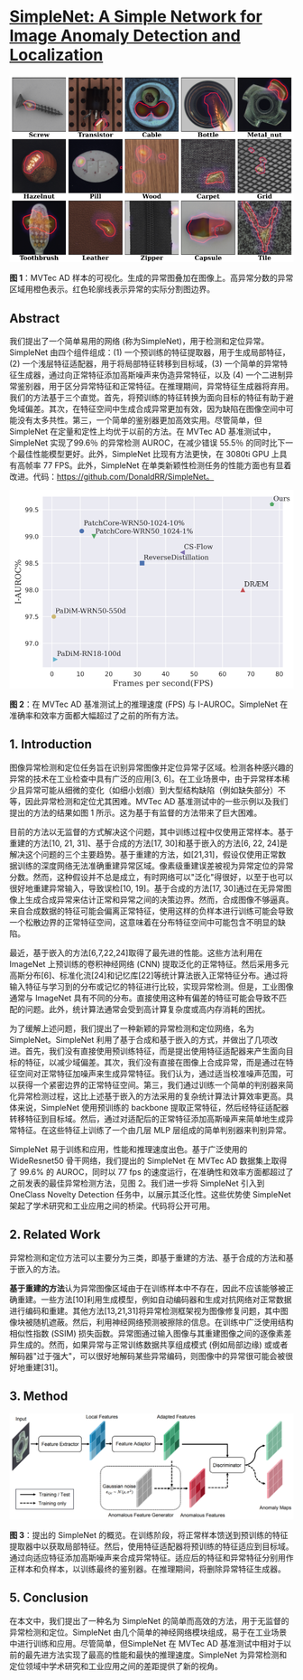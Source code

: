 # [SimpleNet: A Simple Network for Image Anomaly Detection and Localization](https://arxiv.org/abs/2303.15140)

<img src="./assets/SimpleNet_fig1.png">

**图 1**：MVTec AD 样本的可视化。生成的异常图叠加在图像上。高异常分数的异常区域用橙色表示。红色轮廓线表示异常的实际分割图边界。

## Abstract

我们提出了一个简单易用的网络 (称为SimpleNet)，用于检测和定位异常。SimpleNet 由四个组件组成：(1) 一个预训练的特征提取器，用于生成局部特征，(2) 一个浅层特征适配器，用于将局部特征转移到目标域，(3) 一个简单的异常特征生成器，通过向正常特征添加高斯噪声来伪造异常特征，以及 (4) 一个二进制异常鉴别器，用于区分异常特征和正常特征。在推理期间，异常特征生成器将弃用。我们的方法基于三个直觉。首先，将预训练的特征转换为面向目标的特征有助于避免域偏差。其次，在特征空间中生成合成异常更加有效，因为缺陷在图像空间中可能没有太多共性。第三，一个简单的鉴别器更加高效实用。尽管简单，但 SimpleNet 在定量和定性上均优于以前的方法。在 MVTec AD 基准测试中，SimpleNet 实现了99.6％ 的异常检测 AUROC，在减少错误 55.5％ 的同时比下一个最佳性能模型更好。此外，SimpleNet 比现有方法更快，在 3080ti GPU 上具有高帧率 77 FPS。此外，SimpleNet 在单类新颖性检测任务的性能方面也有显着改进。代码：https://github.com/DonaldRR/SimpleNet。

<img src="./assets/SimpleNet_fig2.png">

**图 2**：在 MVTec AD 基准测试上的推理速度 (FPS) 与 I-AUROC。SimpleNet 在准确率和效率方面都大幅超过了之前的所有方法。

## 1. Introduction

图像异常检测和定位任务旨在识别异常图像并定位异常子区域。检测各种感兴趣的异常的技术在工业检查中具有广泛的应用[3, 6]。在工业场景中，由于异常样本稀少且异常可能从细微的变化（如细小划痕）到大型结构缺陷（例如缺失部分）不等，因此异常检测和定位尤其困难。MVTec AD 基准测试中的一些示例以及我们提出的方法的结果如图 1 所示。这为基于有监督的方法带来了巨大困难。

目前的方法以无监督的方式解决这个问题，其中训练过程中仅使用正常样本。基于重建的方法[10, 21, 31]、基于合成的方法[17, 30]和基于嵌入的方法[6, 22, 24]是解决这个问题的三个主要趋势。基于重建的方法，如[21,31]，假设仅使用正常数据训练的深度网络无法准确重建异常区域。像素级重建误差被视为异常定位的异常分数。然而，这种假设并不总是成立，有时网络可以"泛化"得很好，以至于也可以很好地重建异常输入，导致误检[10, 19]。基于合成的方法[17, 30]通过在无异常图像上生成合成异常来估计正常和异常之间的决策边界。然而，合成图像不够逼真。来自合成数据的特征可能会偏离正常特征，使用这样的负样本进行训练可能会导致一个松散边界的正常特征空间，这意味着在分布特征空间中可能包含不明显的缺陷。

最近，基于嵌入的方法[6,7,22,24]取得了最先进的性能。这些方法利用在 ImageNet 上预训练的卷积神经网络 (CNN) 提取泛化的正常特征。然后采用多元高斯分布[6]、标准化流[24]和记忆库[22]等统计算法嵌入正常特征分布。通过将输入特征与学习到的分布或记忆的特征进行比较，实现异常检测。但是，工业图像通常与 ImageNet 具有不同的分布。直接使用这种有偏差的特征可能会导致不匹配的问题。此外，统计算法通常会受到高计算复杂度或高内存消耗的困扰。

为了缓解上述问题，我们提出了一种新颖的异常检测和定位网络，名为 SimpleNet。SimpleNet 利用了基于合成和基于嵌入的方式，并做出了几项改进。首先，我们没有直接使用预训练特征，而是提出使用特征适配器来产生面向目标的特征，以减少域偏差。其次，我们没有直接在图像上合成异常，而是通过在特征空间对正常特征加噪声来生成异常特征。我们认为，通过适当校准噪声范围，可以获得一个紧密边界的正常特征空间。第三，我们通过训练一个简单的判别器来简化异常检测过程，这比上述基于嵌入的方法采用的复杂统计算法计算效率更高。具体来说，SimpleNet 使用预训练的 backbone 提取正常特征，然后经特征适配器转移特征到目标域。然后，通过对适配后的正常特征添加高斯噪声来简单地生成异常特征。在这些特征上训练了一个由几层 MLP 层组成的简单判别器来判别异常。

SimpleNet 易于训练和应用，性能和推理速度出色。基于广泛使用的 WideResnet50 骨干网络，我们提出的 SimpleNet 在 MVTec AD 数据集上取得了 99.6% 的 AUROC，同时以 77 fps 的速度运行，在准确性和效率方面都超过了之前发表的最佳异常检测方法，见图 2。我们进一步将 SimpleNet 引入到 OneClass Novelty Detection 任务中，以展示其泛化性。这些优势使 SimpleNet 架起了学术研究和工业应用之间的桥梁。代码将公开可用。

## 2. Related Work

异常检测和定位方法可以主要分为三类，即基于重建的方法、基于合成的方法和基于嵌入的方法。

**基于重建的方法**认为异常图像区域由于在训练样本中不存在，因此不应该能够被正确重建。一些方法[10]利用生成模型，例如自动编码器和生成对抗网络对正常数据进行编码和重建。其他方法[13,21,31]将异常检测框架视为图像修复问题，其中图像块被随机遮蔽。然后，利用神经网络预测被擦除的信息。在训练中广泛使用结构相似性指数 (SSIM) 损失函数。异常图通过输入图像与其重建图像之间的逐像素差异生成的。然而，如果异常与正常训练数据共享组成模式 (例如局部边缘) 或或者解码器"过于强大"，可以很好地解码某些异常编码，则图像中的异常很可能会被很好地重建[31]。

## 3. Method

<img src="./assets/SimpleNet_fig3.png">

**图 3**：提出的 SimpleNet 的概览。在训练阶段，将正常样本馈送到预训练的特征提取器中以获取局部特征。然后，使用特征适配器将预训练的特征适应到目标域。通过向适应特征添加高斯噪声来合成异常特征。适应后的特征和异常特征分别用作正样本和负样本，以训练最终的鉴别器。在推理期间，将删除异常特征生成器。



## 5. Conclusion

在本文中，我们提出了一种名为 SimpleNet 的简单而高效的方法，用于无监督的异常检测和定位。SimpleNet 由几个简单的神经网络模块组成，易于在工业场景中进行训练和应用。尽管简单，但SimpleNet 在 MVTec AD 基准测试中相对于以前的最先进方法实现了最高的性能和最快的推理速度。SimpleNet 为异常检测和定位领域中学术研究和工业应用之间的差距提供了新的视角。